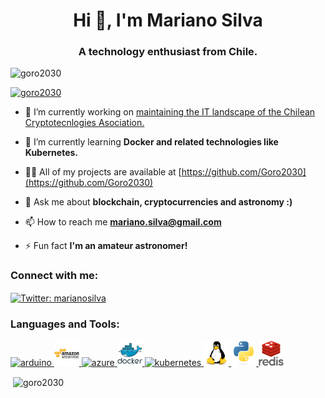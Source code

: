 <h1 align="center">Hi 👋, I'm Mariano Silva</h1>
<h3 align="center">A technology enthusiast from Chile.</h3>

<p align="left"> <img src="https://komarev.com/ghpvc/?username=goro2030&label=Profile%20views&color=0e75b6&style=flat" alt="goro2030" /> </p>

<p align="left"> <a href="https://github.com/ryo-ma/github-profile-trophy"><img src="https://github-profile-trophy.vercel.app/?username=goro2030" alt="goro2030" /></a> </p>

- 🔭 I’m currently working on [maintaining the IT landscape of the Chilean Cryptotecnlogies Asociation.](https://www.asociacionbitcoin.org)

- 🌱 I’m currently learning **Docker and related technologies like Kubernetes.**

- 👨‍💻 All of my projects are available at [https://github.com/Goro2030](https://github.com/Goro2030)

- 💬 Ask me about **blockchain, cryptocurrencies and astronomy :)**

- 📫 How to reach me **mariano.silva@gmail.com**

- ⚡ Fun fact **I'm an amateur astronomer!**

<h3 align="left">Connect with me:</h3>
<p align="left">
<a href="https://twitter.com/marianosilva" target="blank"><img align="center" src="https://raw.githubusercontent.com/rahuldkjain/github-profile-readme-generator/neutral-icons/src/images/icons/Social/twitter.svg" alt="Twitter: marianosilva" height="30" width="40" /></a>
</p>

<h3 align="left">Languages and Tools:</h3>
<p align="left"> <a href="https://www.arduino.cc/" target="_blank"> <img src="https://cdn.worldvectorlogo.com/logos/arduino-1.svg" alt="arduino" width="40" height="40"/> </a> <a href="https://aws.amazon.com" target="_blank"> <img src="https://raw.githubusercontent.com/devicons/devicon/master/icons/amazonwebservices/amazonwebservices-original-wordmark.svg" alt="aws" width="40" height="40"/> </a> <a href="https://azure.microsoft.com/en-in/" target="_blank"> <img src="https://www.vectorlogo.zone/logos/microsoft_azure/microsoft_azure-icon.svg" alt="azure" width="40" height="40"/> </a> <a href="https://www.docker.com/" target="_blank"> <img src="https://raw.githubusercontent.com/devicons/devicon/master/icons/docker/docker-original-wordmark.svg" alt="docker" width="40" height="40"/> </a> <a href="https://kubernetes.io" target="_blank"> <img src="https://www.vectorlogo.zone/logos/kubernetes/kubernetes-icon.svg" alt="kubernetes" width="40" height="40"/> </a> <a href="https://www.linux.org/" target="_blank"> <img src="https://raw.githubusercontent.com/devicons/devicon/master/icons/linux/linux-original.svg" alt="linux" width="40" height="40"/> </a> <a href="https://www.python.org" target="_blank"> <img src="https://raw.githubusercontent.com/devicons/devicon/master/icons/python/python-original.svg" alt="python" width="40" height="40"/> </a> <a href="https://redis.io" target="_blank"> <img src="https://raw.githubusercontent.com/devicons/devicon/master/icons/redis/redis-original-wordmark.svg" alt="redis" width="40" height="40"/> </a> </p>

<p>&nbsp;<img align="center" src="https://github-readme-stats.vercel.app/api?username=goro2030&show_icons=true&locale=en" alt="goro2030" /></p>
